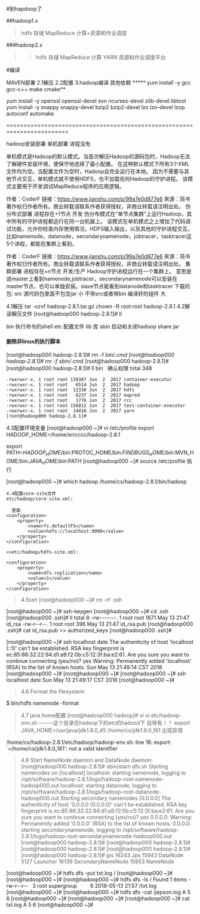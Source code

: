 #到hapdoop了

##hadoop1.x 
> hdfs 存储
> MapReduce  计算+资源和作业调度

###hadoop2.x 
>>hdfs 存储
>>MapReduce  计算
>>YARN   资源和作业调度平台

#编译

MAVEN部署
2.1解压
2.2配置
3.hadoop编译
其他依赖
***** yum install -y gcc  gcc-c++ make  cmake**

yum install -y openssl openssl-devel svn ncurses-devel zlib-devel libtool
yum install -y snappy snappy-devel bzip2 bzip2-devel lzo lzo-devel lzop autoconf automake




========================================================================

hadoop安装部署
单机部署     进程没有


单机模式是Hadoop的默认模式。当首次解压Hadoop的源码包时，Hadoop无法了解硬件安装环境，便保守地选择了最小配置。
在这种默认模式下所有3个XML文件均为空。当配置文件为空时，Hadoop会完全运行在本地。
因为不需要与其他节点交互，单机模式就不使用HDFS，也不加载任何Hadoop的守护进程。
该模式主要用于开发调试MapReduce程序的应用逻辑。

作者：CoderF
链接：https://www.jianshu.com/p/99a7e0d877e6
來源：简书
著作权归作者所有。商业转载请联系作者获得授权，非商业转载请注明出处。
伪分布式部署 进程存在+1节点  开发
伪分布模式在“单节点集群”上运行Hadoop，其中所有的守护进程都运行在同一台机器上。
  该模式在单机模式之上增加了代码调试功能，允许你检查内存使用情况，HDFS输入输出，以及其他的守护进程交互。
  比如namenode，datanode，secondarynamenode，jobtracer，tasktracer这5个进程，都能在集群上看到。

作者：CoderF
链接：https://www.jianshu.com/p/99a7e0d877e6
來源：简书
著作权归作者所有。商业转载请联系作者获得授权，非商业转载请注明出处。
集群部署     进程存在+n节点  开发/生产
Hadoop守护进程运行在一个集群上。
  意思是说master上看到namenode,jobtracer，secondarynamenode可以安装在master节点，也可以单独安装。slave节点能看到datanode和tasktracer
下载的包: src  源代码包里面不包含jar      小
          不带src或者带bin 编译好的组件   大

4.1解压
tar -xzvf  hadoop-2.8.1.tar.gz
chown -R root:root hadoop-2.8.1
4.2解读解压文件
[root@hadoop000 hadoop-2.8.1]# ll
 
bin 执行命令的shell
etc 配置文件
lib 库
sbin 启动和关闭hadoop
share jar

#### 删除非linux的执行脚本
[root@hadoop000 hadoop-2.8.1]# rm -f bin/*.cmd
[root@hadoop000 hadoop-2.8.1]# rm -f sbin/*.cmd
[root@hadoop000 hadoop-2.8.1]# 
[root@hadoop000 hadoop-2.8.1]# ll bin   确认权限
total 348
```
-rwxrwxr-x. 1 root root 139387 Jun  2  2017 container-executor
-rwxrwxr-x. 1 root root   6514 Jun  2  2017 hadoop
-rwxrwxr-x. 1 root root  12330 Jun  2  2017 hdfs
-rwxrwxr-x. 1 root root   6237 Jun  2  2017 mapred
-rwxrwxr-x. 1 root root   1776 Jun  2  2017 rcc
-rwxrwxr-x. 1 root root 156812 Jun  2  2017 test-container-executor
-rwxrwxr-x. 1 root root  14416 Jun  2  2017 yarn
[root@hadoop000 hadoop-2.8.1]# 
```
4.3配置环境变量
[root@hadoop000 ~]# vi /etc/profile
export HADOOP_HOME=/home/ericccc/hadoop-2.8.1

export PATH=$HADOOP_HOME/bin:$PROTOC_HOME/bin:$FINDBUGS_HOME/bin:$MVN_HOME/bin:$JAVA_HOME/bin:$PATH
[root@hadoop000 ~]# source /etc/profile 执行

[root@hadoop000 ~]# which hadoop
/home/cs/hadoop-2.8.1/bin/hadoop

```
4.4配置core-site文件
etc/hadoop/core-site.xml:

  里面
<configuration>
    <property>
        <name>fs.defaultFS</name>
        <value>hdfs://localhost:9000</value>
    </property>
</configuration>

<>etc/hadoop/hdfs-site.xml:

<configuration>
    <property>
        <name>dfs.replication</name>
        <value>1</value>
    </property>
</configuration>
```
>4.5ssh
[root@hadoop000 ~]# rm -rf .ssh

[root@hadoop000 ~]# ssh-keygen
[root@hadoop000 ~]# cd .ssh
[root@hadoop000 .ssh]# ll
total 8
-rw-------. 1 root root 1671 May 13 21:47 id_rsa
-rw-r--r--. 1 root root  396 May 13 21:47 id_rsa.pub
[root@hadoop000 .ssh]# cat id_rsa.pub >> authorized_keys
[root@hadoop000 .ssh]# 

[root@hadoop000 ~]# ssh localhost date
The authenticity of host 'localhost (::1)' can't be established.
RSA key fingerprint is ec:85:86:32:22:94:d1:a9:f2:0b:c5:12:3f:ba:e2:61.
Are you sure you want to continue connecting (yes/no)? yes
Warning: Permanently added 'localhost' (RSA) to the list of known hosts.
Sun May 13 21:49:14 CST 2018
[root@hadoop000 ~]# 
[root@hadoop000 ~]# 
[root@hadoop000 ~]# ssh localhost date
Sun May 13 21:49:17 CST 2018
[root@hadoop000 ~]# 

>4.6 Format the filesystem:

  $ bin/hdfs namenode -format 

>4.7 java home配置
[root@hadoop000 hadoop]# vi     vi etc/hadoop-env.sh  ------这个目录在hadoop下的etc的hadood下 自带有！！
export JAVA_HOME=/usr/java/jdk1.8.0_45
/home/cs/jdk1.8.0_161
出现异常

/home/cs/hadoop-2.8.1/etc/hadoop/hadoop-env.sh: line 18: export: `=/home/cs/jdk1.8.0_161': not a valid identifier

>4.8 Start NameNode daemon and DataNode daemon:
[root@hadoop000 hadoop-2.8.1]# sbin/start-dfs.sh
Starting namenodes on [localhost]
localhost: starting namenode, logging to /opt/software/hadoop-2.8.1/logs/hadoop-root-namenode-hadoop000.out
localhost: starting datanode, logging to /opt/software/hadoop-2.8.1/logs/hadoop-root-datanode-hadoop000.out
Starting secondary namenodes [0.0.0.0]
The authenticity of host '0.0.0.0 (0.0.0.0)' can't be established.
RSA key fingerprint is ec:85:86:32:22:94:d1:a9:f2:0b:c5:12:3f:ba:e2:61.
Are you sure you want to continue connecting (yes/no)? yes
0.0.0.0: Warning: Permanently added '0.0.0.0' (RSA) to the list of known hosts.
0.0.0.0: starting secondarynamenode, logging to /opt/software/hadoop-2.8.1/logs/hadoop-root-secondarynamenode-hadoop000.out
[root@hadoop000 hadoop-2.8.1]# 
[root@hadoop000 hadoop-2.8.1]# 
[root@hadoop000 hadoop-2.8.1]# 
[root@hadoop000 hadoop-2.8.1]# 
[root@hadoop000 hadoop-2.8.1]# jps
16243 Jps
15943 DataNode
5127 Launcher
16139 SecondaryNameNode
15853 NameNode

[root@hadoop000 ~]# hdfs dfs -put txt.log /
[root@hadoop000 ~]# 
[root@hadoop000 ~]# 
[root@hadoop000 ~]# hdfs dfs -ls /
Found 1 items
-rw-r--r--   3 root supergroup          6 2018-05-13 21:57 /txt.log
[root@hadoop000 ~]# 
[root@hadoop000 ~]# hdfs dfs -cat /jepson.log
A
5
6
[root@hadoop000 ~]# 
[root@hadoop000 ~]# 
[root@hadoop000 ~]# cat txt.log
A
5
6
[root@hadoop000 ~]# 
